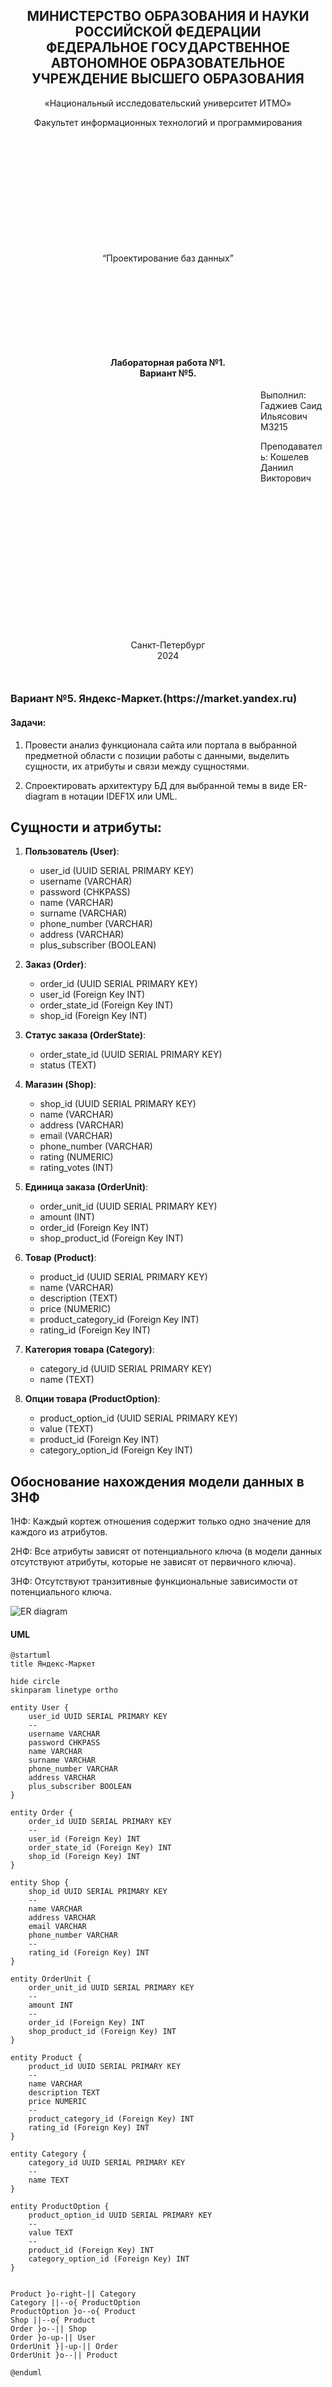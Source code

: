 <h2 style="text-align: center;">МИНИСТЕРСТВО ОБРАЗОВАНИЯ И НАУКИ<br/>РОССИЙСКОЙ ФЕДЕРАЦИИ<br/>
ФЕДЕРАЛЬНОЕ ГОСУДАРСТВЕННОЕ АВТОНОМНОЕ ОБРАЗОВАТЕЛЬНОЕ
УЧРЕЖДЕНИЕ ВЫСШЕГО ОБРАЗОВАНИЯ
</h2>

<p style="text-align: center;">«Национальный исследовательский университет ИТМО»</p>

<p style="text-align: center; margin-bottom: 200px">Факультет информационных технологий и программирования</p>

<p style="text-align: center; margin-bottom: 150px">“Проектирование баз данных”</p>

<h4 style="text-align: center;">Лабораторная работа №1.<br/>Вариант №5.</h3>

<p style="margin-left: 400px">Выполнил: Гаджиев Саид Ильясович M3215</p>

<p style="margin-left: 400px; margin-bottom: 250px">Преподаватель: Кошелев Даниил Викторович</p>

<p style="text-align: center; margin-bottom: 50px">Санкт-Петербург<br/>2024</p>

#

<h3>Вариант №5. Яндекс-Маркет.(https://market.yandex.ru)</h3>

<h4>Задачи:</h4>

1. Провести анализ функционала сайта или портала в выбранной предметной области с позиции работы с данными, выделить сущности, их атрибуты и связи между сущностями.

2. Спроектировать архитектуру БД для выбранной темы в виде ER-diagram в нотации IDEF1X или UML.

## Сущности и атрибуты:

1. **Пользователь (User)**:
   - user_id (UUID SERIAL PRIMARY KEY)
   - username (VARCHAR)
   - password (CHKPASS)
   - name (VARCHAR)
   - surname (VARCHAR)
   - phone_number (VARCHAR)
   - address (VARCHAR)
   - plus_subscriber (BOOLEAN)

2. **Заказ (Order)**:
   - order_id (UUID SERIAL PRIMARY KEY)
   - user_id (Foreign Key INT)
   - order_state_id (Foreign Key INT)
   - shop_id (Foreign Key INT)

3. **Статус заказа (OrderState)**:
   - order_state_id (UUID SERIAL PRIMARY KEY)
   - status (TEXT)

4. **Магазин (Shop)**:
   - shop_id (UUID SERIAL PRIMARY KEY)
   - name (VARCHAR)
   - address (VARCHAR)
   - email (VARCHAR)
   - phone_number (VARCHAR)
   - rating (NUMERIC)
   - rating_votes (INT)

5. **Единица заказа (OrderUnit)**:
   - order_unit_id (UUID SERIAL PRIMARY KEY)
   - amount (INT)
   - order_id (Foreign Key INT)
   - shop_product_id (Foreign Key INT)

6. **Товар (Product)**:
   - product_id (UUID SERIAL PRIMARY KEY)
   - name (VARCHAR)
   - description (TEXT)
   - price (NUMERIC)
   - product_category_id (Foreign Key INT)
   - rating_id (Foreign Key INT)

7. **Категория товара (Category)**:
   - category_id (UUID SERIAL PRIMARY KEY)
   - name (TEXT)

8. **Опции товара (ProductOption)**:
    - product_option_id (UUID SERIAL PRIMARY KEY)
    - value (TEXT)
    - product_id (Foreign Key INT)
    - category_option_id (Foreign Key INT)

## Обоснование нахождения модели данных в 3НФ

1НФ: Каждый кортеж отношения содержит только одно значение для каждого из атрибутов.

2НФ: Все атрибуты зависят от потенциального ключа (в модели данных отсутствуют атрибуты, которые не зависят от первичного ключа).

3НФ: Отсутствуют транзитивные функциональные зависимости от потенциального ключа.

![ER diagram](images/Lab-1.svg)

<h4>UML</h4>

```
@startuml
title Яндекс-Маркет

hide circle
skinparam linetype ortho

entity User {
    user_id UUID SERIAL PRIMARY KEY
    --
    username VARCHAR
    password CHKPASS
    name VARCHAR
    surname VARCHAR
    phone_number VARCHAR
    address VARCHAR
    plus_subscriber BOOLEAN
}

entity Order {
    order_id UUID SERIAL PRIMARY KEY
    --
    user_id (Foreign Key) INT
    order_state_id (Foreign Key) INT
    shop_id (Foreign Key) INT
}

entity Shop {
    shop_id UUID SERIAL PRIMARY KEY
    --
    name VARCHAR
    address VARCHAR
    email VARCHAR
    phone_number VARCHAR
    --
    rating_id (Foreign Key) INT
}

entity OrderUnit {
    order_unit_id UUID SERIAL PRIMARY KEY
    --
    amount INT
    --
    order_id (Foreign Key) INT
    shop_product_id (Foreign Key) INT
}

entity Product {
    product_id UUID SERIAL PRIMARY KEY
    --
    name VARCHAR
    description TEXT
    price NUMERIC
    --
    product_category_id (Foreign Key) INT
    rating_id (Foreign Key) INT
}

entity Category {
    category_id UUID SERIAL PRIMARY KEY
    --
    name TEXT
}

entity ProductOption {
    product_option_id UUID SERIAL PRIMARY KEY
    --
    value TEXT
    --
    product_id (Foreign Key) INT
    category_option_id (Foreign Key) INT
}


Product }o-right-|| Category
Category ||--o{ ProductOption
ProductOption }o--o{ Product
Shop ||--o{ Product
Order }o--|| Shop
Order }o-up-|| User
OrderUnit }|-up-|| Order
OrderUnit }o--|| Product

@enduml
```
